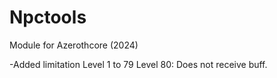 # Npctools

Module for Azerothcore (2024)


-Added limitation Level 1 to 79
Level 80: Does not receive buff.
